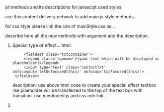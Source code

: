 all methods and its descriptions for javascipt used styles.

use this content delivery network to add main.js style methods...
<script src="https://cdn.statically.io/gh/TrideepShivam/Form-Generator/main/jsCode/main.js"></script>

for css style please link the cdn of mainStyle.css as...
<link rel="stylesheet" type="text/css" href="https://cdn.statically.io/gh/TrideepShivam/Form-Generator/main/cssCode/mainStyle.css">

describe here all the new methods with argument and the description.

1. Special type of effect...
    html:
    
      		<fieldset class='txtcontainer'>
			<legend class='topname'>[your text which will be displayed as placeholder]</legend>
			<input type='text' class='contactTxt' onfocusout='txtUnfocused(this)' onfocus='txtFocused(this)'>
		</fieldset>
      
      description:
        use above html code to create your special effect textbox like plaeholder will be transferred to the top of the text box with transition.
        use mentioned js and css cdn link.
        
2. 
